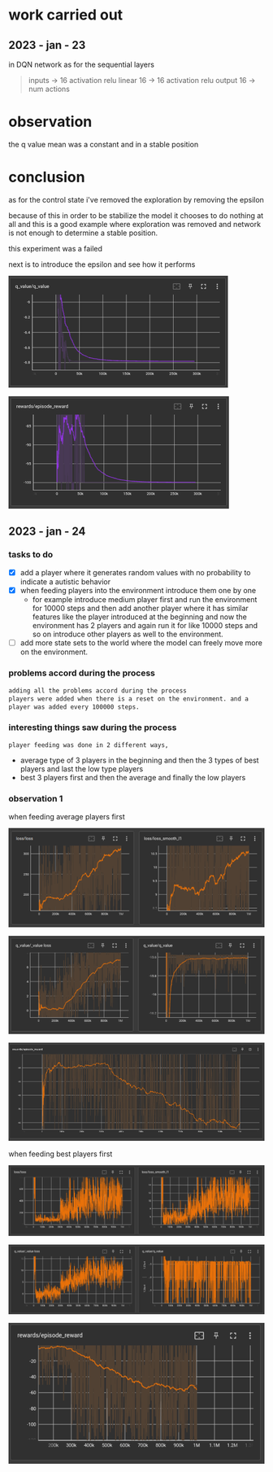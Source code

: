 # work carried out 

## 2023 - jan - 23

in DQN network as for the sequential layers 

> inputs -> 16
    activation relu
    linear 16 -> 16
    activation relu
    output 16 -> num actions

# observation 
the q value mean was a constant and in a stable position 

# conclusion 
as for the control state i've removed the exploration by removing the epsilon 

because of this in order to be stabilize the model it chooses to do nothing at all and this is a good example where exploration was removed and network is not enough to determine a stable position. 

this experiment was a failed 

next is to introduce the epsilon and see how it performs 

![q value](https://github.com/hasithz/Nao_doc/blob/main/assets/images/2023-jan-23-q%20value.png?raw=true)

![episode reward](https://github.com/hasithz/Nao_doc/blob/main/assets/images/2023-jan-24-reward.png?raw=true)

## 2023 - jan - 24

### tasks to do
- [x] add a player where it generates random values with no probability to indicate a autistic behavior 
- [x] when feeding players into the environment introduce them one by one 
    - for example introduce medium player first and run the environment for 10000 steps and then add another player where it has similar features like the player introduced at the beginning and now the environment has 2 players and again run it for like 10000 steps and so on introduce other players as well to the environment.
- [ ] add more state sets to the world where the model can freely move more on the environment.

### problems accord during the process
    adding all the problems accord during the process 
    players were added when there is a reset on the environment. and a player was added every 100000 steps.

### interesting things saw during the process 
    player feeding was done in 2 different ways,

- average type of 3 players in the beginning and then the 3 types of best players and last the low type players 
- best 3 players first and then the average and finally the low players 

### observation 1
when feeding average players first 

![feed players loss](https://github.com/hasithz/Nao_doc/blob/main/assets/images/loss%202023-01-24.png?raw=true)

![q values](https://github.com/hasithz/Nao_doc/blob/main/assets/images/q%20calues%202023-01-24.png?raw=true)

![reward](https://github.com/hasithz/Nao_doc/blob/main/assets/images/reward%202023-01-24.png?raw=true)



when feeding best players first 

![feed players loss](https://github.com/hasithz/Nao_doc/blob/main/assets/images/loss%20b%202023-01-24.png?raw=true)

![q values](https://github.com/hasithz/Nao_doc/blob/main/assets/images/q%20value%20b%202023-01-24.png?raw=true)
            
![reward](https://github.com/hasithz/Nao_doc/blob/main/assets/images/reward%20b%202023-01-24.png?raw=true)

<!-- ```mermaid
journey
	title Me studying for exams
	section Exam is announced
		I start studying: 1: Me
		Make notes: 2: Me
		Ask friend for help: 3: Me, Friend
		We study togther: 5: Me, Friend
	section Exam Day
		Syllabys is incomplete: 2: Me
		Give exam: 1: Me, Friend
	section Result Declared
		I passed the exam with destinction!: 5: Me
		Friend barely gets passing marks: 2: Friend
``` -->